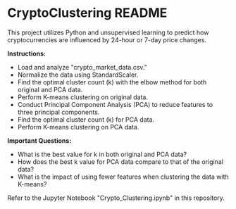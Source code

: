 # CryptoClustering README

This project utilizes Python and unsupervised learning to predict how cryptocurrencies are influenced by 24-hour or 7-day price changes. 

**Instructions:**
- Load and analyze "crypto_market_data.csv."
- Normalize the data using StandardScaler.
- Find the optimal cluster count (k) with the elbow method for both original and PCA data.
- Perform K-means clustering on original data.
- Conduct Principal Component Analysis (PCA) to reduce features to three principal components.
- Find the optimal cluster count (k) for PCA data.
- Perform K-means clustering on PCA data.

**Important Questions:**
- What is the best value for k in both original and PCA data?
- How does the best k value for PCA data compare to that of the original data?
- What is the impact of using fewer features when clustering the data with K-means?

Refer to the Jupyter Notebook "Crypto_Clustering.ipynb" in this repository.